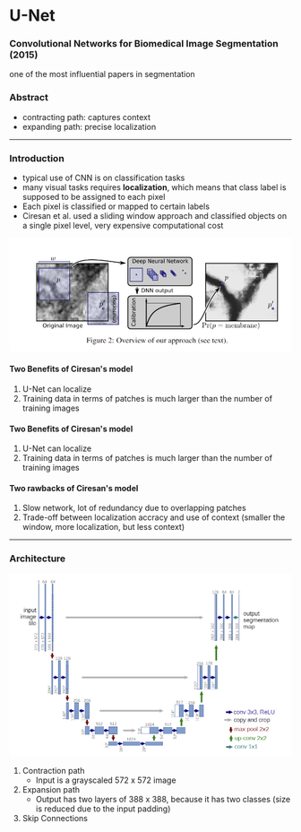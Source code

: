 # U-Net
### Convolutional Networks for Biomedical Image Segmentation (2015)

one of the most influential papers in segmentation

### Abstract
- contracting path: captures context
- expanding path: precise localization
-----
### Introduction
- typical use of CNN is on classification tasks
- many visual tasks requires **localization**, which means that class label is supposed to be assigned to each pixel
- Each pixel is classified or mapped to certain labels
- Ciresan et al. used a sliding window approach and classified objects on a single pixel level, very expensive computational cost
  
![Ciresan Overview](./ciresan_overview.png)

#### Two Benefits of Ciresan's model
1. U-Net can localize
2. Training data in terms of patches is much larger than the number of training images

#### Two Benefits of Ciresan's model
1. U-Net can localize
2. Training data in terms of patches is much larger than the number of training images
#### Two rawbacks of Ciresan's model
1. Slow network, lot of redundancy due to overlapping patches
2. Trade-off between localization accracy and use of context (smaller the window, more localization, but less context)
-----
### Architecture

![Architecture of U-Net](./unet.png)
1. Contraction path
   - Input is a grayscaled 572 x 572 image
2. Expansion path
   - Output has two layers of 388 x 388, because it has two classes (size is reduced due to the input padding)
3. Skip Connections